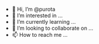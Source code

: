 - 👋 Hi, I’m @purota
- 👀 I’m interested in ...
- 🌱 I’m currently learning ...
- 💞️ I’m looking to collaborate on ...
- 📫 How to reach me ...

<!---
bigpurota/bigpurota is a ✨ special ✨ repository because its `README.md` (this file) appears on your GitHub profile.
You can click the Preview link to take a look at your changes.
--->
